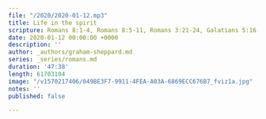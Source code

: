 ```yaml
---
file: "/2020/2020-01-12.mp3"
title: Life in the spirit
scripture: Romans 8:1-4, Romans 8:5-11, Romans 3:21-24, Galatians 5:16-24
date: 2020-01-12 00:00:00 +0000
description: ''
author: _authors/graham-sheppard.md
series: _series/romans.md
duration: '47:38'
length: 61703104
image: "/v1570217406/049BE3F7-9911-4FEA-A03A-6869ECC676B7_fviz1a.jpg"
notes: ''
published: false

---
```

